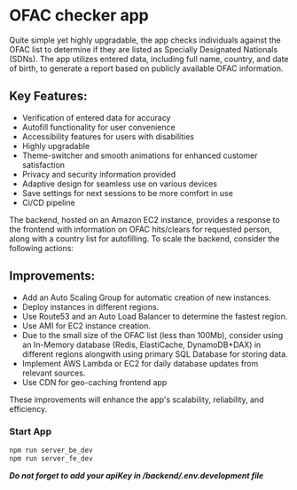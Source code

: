 # OFAC checker app

Quite simple yet highly upgradable, the app checks individuals against the OFAC list to determine if they are listed as Specially Designated Nationals (SDNs). The app utilizes entered data, including full name, country, and date of birth, to generate a report based on publicly available OFAC information.


## Key Features:
- Verification of entered data for accuracy
- Autofill functionality for user convenience
- Accessibility features for users with disabilities
- Highly upgradable
- Theme-switcher and smooth animations for enhanced customer satisfaction
- Privacy and security information provided
- Adaptive design for seamless use on various devices
- Save settings for next sessions to be more comfort in use
- Ci/CD pipeline


The backend, hosted on an Amazon EC2 instance, provides a response to the frontend with information on OFAC hits/clears for requested person, along with a country list for autofilling. To scale the backend, consider the following actions:

## Improvements:
- Add an Auto Scaling Group for automatic creation of new instances.
- Deploy instances in different regions.
- Use Route53 and an Auto Load Balancer to determine the fastest region.
- Use AMI for EC2 instance creation.
- Due to the small size of the OFAC list (less than 100Mb), consider using an In-Memory database (Redis, ElastiCache, DynamoDB+DAX) in different regions alongwith using primary SQL Database for storing data.
- Implement AWS Lambda or EC2 for daily database updates from relevant sources.
- Use CDN for geo-caching frontend app

These improvements will enhance the app's scalability, reliability, and efficiency.

### Start App
```bash
npm run server_be_dev
npm run server_fe_dev
```
**_Do not forget to add your apiKey in /backend/.env.development file_**